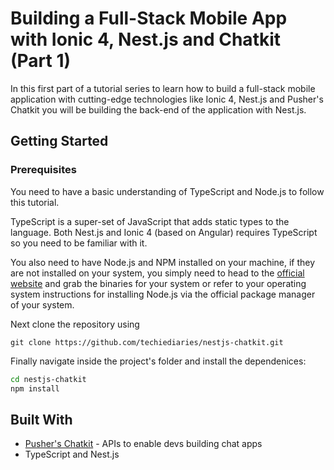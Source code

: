 # Building a Full-Stack Mobile App with Ionic 4, Nest.js and Chatkit (Part 1)

In this first part of a tutorial series to learn how to build a full-stack mobile application with cutting-edge technologies like Ionic 4, Nest.js and Pusher's Chatkit you will be building the back-end of the application with Nest.js.


## Getting Started


### Prerequisites

You need to have a basic understanding of TypeScript and Node.js to follow this tutorial. 

TypeScript is a super-set of JavaScript that adds static types to the language. Both Nest.js and Ionic 4 (based on Angular) requires TypeScript so you need to be familiar with it.

You also need to have Node.js and NPM installed on your machine, if they are not installed on your system, you simply need to head to the [official website](https://nodejs.org/) and grab the binaries for your system or refer to your operating system instructions for installing Node.js via the official package manager of your system.


Next clone the repository using

```
git clone https://github.com/techiediaries/nestjs-chatkit.git

```

Finally navigate inside the project's folder and install the dependenices:

```bash
cd nestjs-chatkit
npm install
```

## Built With

* [Pusher's Chatkit](https://docs.pusher.com/chatkit) - APIs to enable devs building chat apps
* TypeScript and Nest.js


